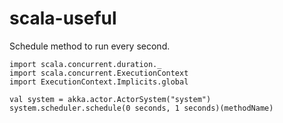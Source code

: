 # scala-useful

Schedule method to run every second.

```code
import scala.concurrent.duration._
import scala.concurrent.ExecutionContext
import ExecutionContext.Implicits.global

val system = akka.actor.ActorSystem("system")
system.scheduler.schedule(0 seconds, 1 seconds)(methodName)
```

